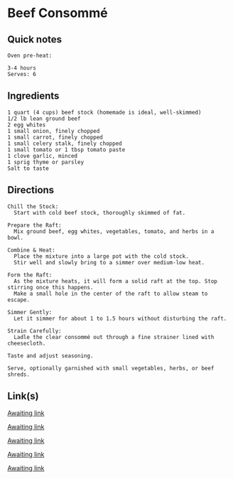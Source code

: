 # Beef Consommé

## Quick notes 
```
Oven pre-heat:

3-4 hours
Serves: 6
```

## Ingredients
```
1 quart (4 cups) beef stock (homemade is ideal, well-skimmed)
1/2 lb lean ground beef
2 egg whites
1 small onion, finely chopped
1 small carrot, finely chopped
1 small celery stalk, finely chopped
1 small tomato or 1 tbsp tomato paste
1 clove garlic, minced
1 sprig thyme or parsley
Salt to taste
```


## Directions
```
Chill the Stock:
  Start with cold beef stock, thoroughly skimmed of fat.

Prepare the Raft:
  Mix ground beef, egg whites, vegetables, tomato, and herbs in a bowl.

Combine & Heat:
  Place the mixture into a large pot with the cold stock.
  Stir well and slowly bring to a simmer over medium-low heat.

Form the Raft:
  As the mixture heats, it will form a solid raft at the top. Stop stirring once this happens.
  Make a small hole in the center of the raft to allow steam to escape.

Simmer Gently:
  Let it simmer for about 1 to 1.5 hours without disturbing the raft.

Strain Carefully:
  Ladle the clear consommé out through a fine strainer lined with cheesecloth.

Taste and adjust seasoning.

Serve, optionally garnished with small vegetables, herbs, or beef shreds.
```


## Link(s)

[Awaiting link](url)

[Awaiting link](url)

[Awaiting link](url)

[Awaiting link](url)

[Awaiting link](url)

